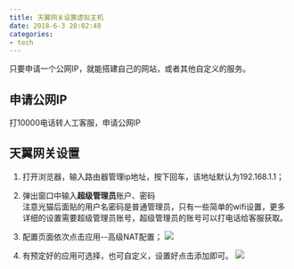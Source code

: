 ```yaml
---
title: 天翼网关设置虚拟主机
date: 2018-6-3 20:02:48
categories:
- tech
---
```

只要申请一个公网IP，就能搭建自己的网站，或者其他自定义的服务。
<!-- more -->
## 申请公网IP
打10000电话转人工客服，申请公网IP
## 天翼网关设置
1. 打开浏览器，输入路由器管理ip地址，按下回车，该地址默认为192.168.1.1；

2. 弹出窗口中输入**超级管理员**账户、密码  
注意光猫后面贴的用户名密码是普通管理员，只有一些简单的wifi设置，更多详细的设置需要超级管理员账号，超级管理员的账号可以打电话给客服获取。
3. 配置页面依次点击应用--高级NAT配置；
![]({{site.upload}}/2018-06-03_201333.png)

4. 有预定好的应用可选择，也可自定义，设置好点击添加即可。
![]({{site.upload}}/20180603201428.png)